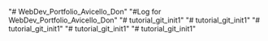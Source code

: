 "# WebDev_Portfolio_Avicello_Don" 
"#Log for WebDev_Portfolio_Avicello_Don" 
"# tutorial_git_init1" 
"# tutorial_git_init1" 
"# tutorial_git_init1" 
"# tutorial_git_init1" 
"# tutorial_git_init1" 
